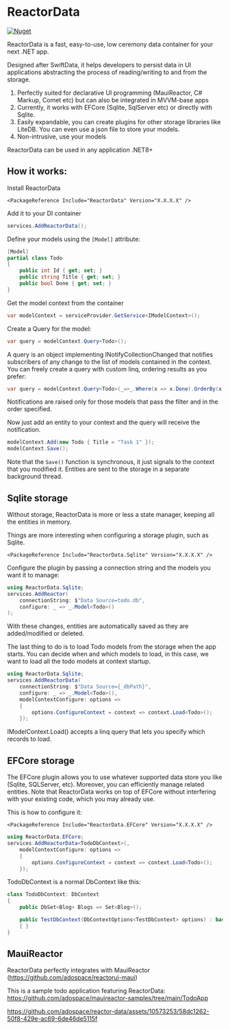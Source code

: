# ReactorData

[![Nuget](https://img.shields.io/nuget/v/ReactorData)](https://www.nuget.org/packages/ReactorData)

ReactorData is a fast, easy-to-use, low ceremony data container for your next .NET app.

Designed after SwiftData, it helps developers to persist data in UI applications abstracting the process of reading/writing to and from the storage.

1) Perfectly suited for declarative UI programming (MauiReactor, C# Markup, Comet etc) but can also be integrated in MVVM-base apps
2) Currently, it works with EFCore (Sqlite, SqlServer etc) or directly with Sqlite.
3) Easily expandable, you can create plugins for other storage libraries like LiteDB. You can even use a json file to store your models.
4) Non-intrusive, use your models

ReactorData can be used in any application .NET8+

## How it works:

Install ReactorData

```
<PackageReference Include="ReactorData" Version="X.X.X.X" />
```

Add it to your DI container

```csharp
services.AddReactorData();
```

Define your models using the `[Model]` attribute:

```csharp
[Model]
partial class Todo
{
    public int Id { get; set; }
    public string Title { get; set; }
    public bool Done { get; set; }
}
```

Get the model context from the container 

```csharp
var modelContext = serviceProvider.GetService<IModelContext>();
```

Create a Query for the model:

```csharp
var query = modelContext.Query<Todo>();
```

A query is an object implementing INotifyCollectionChanged that notifies subscribers of any change to the list of models contained in the context.
You can freely create a query with custom linq, ordering results as you prefer:

```csharp
var query = modelContext.Query<Todo>(_=>_.Where(x => x.Done).OrderBy(x => x.Title));
```
Notifications are raised only for those models that pass the filter and in the order specified.

Now just add an entity to your context and the query will receive the notification.

```csharp
modelContext.Add(new Todo { Title = "Task 1" });
modelContext.Save();
```

Note that the `Save()` function is synchronous, it just signals to the context that you modified it. Entities are sent to the storage in a separate background thread.

## Sqlite storage

Without storage, ReactorData is more or less a state manager, keeping all the entities in memory.

Things are more interesting when configuring a storage plugin, such as Sqlite.

```
<PackageReference Include="ReactorData.Sqlite" Version="X.X.X.X" />
```
Configure the plugin by passing a connection string and the models you want it to manage:

```csharp
using ReactorData.Sqlite;
services.AddReactor(
    connectionString: $"Data Source=todo.db",
    configure: _ => _.Model<Todo>()
);
```

With these changes, entities are automatically saved as they are added/modified or deleted.

The last thing to do is to load Todo models from the storage when the app starts. 
You can decide when and which models to load, in this case, we want to load all the todo models at context startup.

```csharp
using ReactorData.Sqlite;
services.AddReactorData(
    connectionString: $"Data Source={_dbPath}",
    configure: _ => _.Model<Todo>(),
    modelContextConfigure: options =>
    {
        options.ConfigureContext = context => context.Load<Todo>();
    });
```

IModelContext.Load<T>() accepts a linq query that lets you specify which records to load.


## EFCore storage

The EFCore plugin allows you to use whatever supported data store you like (Sqlite, SQLServer, etc). Moreover, you can efficiently manage related entities.
Note that ReactorData works on top of EFCore without interfering with your existing code, which you may already use.

This is how to configure it:
```
<PackageReference Include="ReactorData.EFCore" Version="X.X.X.X" />
```

```csharp
using ReactorData.EFCore;
services.AddReactorData<TodoDbContext>(,
    modelContextConfigure: options =>
    {
        options.ConfigureContext = context => context.Load<Todo>();
    });
```

TodoDbContext is a normal DbContext like this:

```csharp
class TodoDbContext: DbContext
{
    public DbSet<Blog> Blogs => Set<Blog>();

    public TestDbContext(DbContextOptions<TestDbContext> options) : base(options)
    { }
}
```

## MauiReactor

ReactorData perfectly integrates with MauiReactor (https://github.com/adospace/reactorui-maui)

This is a sample todo application featuring ReactorData:
https://github.com/adospace/mauireactor-samples/tree/main/TodoApp



https://github.com/adospace/reactor-data/assets/10573253/58dc1262-50f8-429e-ac69-6de46de5115f







